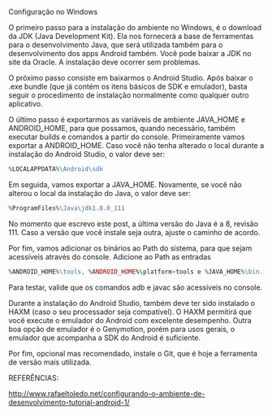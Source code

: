Configuração no Windows

O primeiro passo para a instalação do ambiente no Windows, é o download da JDK (Java Development Kit). Ela nos fornecerá a base de ferramentas para o desenvolvimento Java, que será utilizada também para o desenvolvimento dos apps Android também. Você pode baixar a JDK no site da Oracle. A instalação deve ocorrer sem problemas.

O próximo passo consiste em baixarmos o Android Studio. Após baixar o .exe bundle (que já contém os itens básicos de SDK e emulador), basta seguir o procedimento de instalação normalmente como qualquer outro aplicativo.


O último passo é exportarmos as variáveis de ambiente JAVA_HOME e ANDROID_HOME, para que possamos, quando necessário, também executar builds e comandos a partir do console. Primeiramente vamos exportar a ANDROID_HOME. Caso você não tenha alterado o local durante a instalação do Android Studio, o valor deve ser:

```ruby
%LOCALAPPDATA%\Android\sdk
```
Em seguida, vamos exportar a JAVA_HOME. Novamente, se você não alterou o local da instalação do Java, o valor deve ser:

```ruby
%ProgramFiles%\Java\jdk1.8.0_111
```

No momento que escrevo este post, a última versão do Java é a 8, revisão 111. Caso a versão que você instale seja outra, ajuste o caminho de acordo.

Por fim, vamos adicionar os binários ao Path do sistema, para que sejam acessíveis através do console. Adicione ao Path as entradas 

```ruby
%ANDROID_HOME%\tools, %ANDROID_HOME%\platform-tools e %JAVA_HOME%\bin.
```

Para testar, valide que os comandos adb e javac são acessíveis no console.

Durante a instalação do Android Studio, também deve ter sido instalado o HAXM (caso o seu processador seja compatível). O HAXM permitirá que vocẽ execute o emulador do Android com excelente desempenho. Outra boa opção de emulador é o Genymotion, porém para usos gerais, o emulador que acompanha a SDK do Android é suficiente.

Por fim, opcional mas recomendado, instale o Git, que é hoje a ferramenta de versão mais utilizada.

REFERÊNCIAS:

http://www.rafaeltoledo.net/configurando-o-ambiente-de-desenvolvimento-tutorial-android-1/